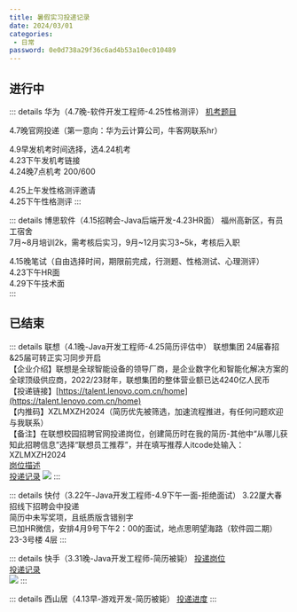 ```yaml
---
title: 暑假实习投递记录
date: 2024/03/01
categories:
 - 日常
password: 0e0d738a29f36c6ad4b53a10ec010489
---
```


## 进行中
::: details 华为（4.7晚-软件开发工程师-4.25性格测评）
[机考题目](https://www.nowcoder.com/discuss/445247001081516032)<br/>

4.7晚官网投递（第一意向：华为云计算公司，牛客网联系hr）

4.9早发机考时间选择，选4.24机考<br/>
4.23下午发机考链接<br/>
4.24晚7点机考 200/600

4.25上午发性格测评邀请<br/>
4.25下午性格测评
:::

::: details 博思软件（4.15招聘会-Java后端开发-4.23HR面）
福州高新区，有员工宿舍<br/>
7月~8月培训2k，需考核后实习，9月~12月实习3~5k，考核后入职<br/>

4.15晚笔试（自由选择时间，期限前完成，行测题、性格测试、心理测评）<br/>
4.23下午HR面<br/>
4.29下午技术面<br/>
:::

## 已结束
::: details 联想（4.1晚-Java开发工程师-4.25简历评估中）
联想集团 24届春招&25届可转正实习同步开启<br/>
【企业介绍】联想是全球智能设备的领导厂商，是企业数字化和智能化解决方案的全球顶级供应商，2022/23财年，联想集团的整体营业额已达4240亿人民币<br/>
【投递链接】[https://talent.lenovo.com.cn/home](https://talent.lenovo.com.cn/home)<br/>
【内推码】XZLMXZH2024（简历优先被筛选，加速流程推进，有任何问题欢迎与我联系）<br/>
【备注】在联想校园招聘官网投递岗位，创建简历时在我的简历-其他中“从哪儿获知此招聘信息”选择“联想员工推荐”，并在填写推荐人itcode处输入：XZLMXZH2024<br/>
[岗位描述](https://talent.lenovo.com.cn/position/detail?id=1214)<br/>
[投递记录](https://talent.lenovo.com.cn/account/apply)
![](/image/2024033101.png)
:::

::: details 快付（3.22午-Java开发工程师-4.9下午一面-拒绝面试）
3.22厦大春招线下招聘会中投递<br/>
简历中未写奖项，且纸质版含错别字<br/>
已加HR微信，安排4月9号下午2：00的面试，地点思明望海路（软件园二期）23-3号楼 4层
:::

::: details 快手（3.31晚-Java开发工程师-简历被毙）
[投递岗位](https://campus.kuaishou.cn/recruit/campus/e/#/campus/job-info/5993)<br/>
[投递记录](https://campus.kuaishou.cn/recruit/campus/e/#/campus/my-apply)<br/>
![](/image/2024033102.png)
:::

::: details 西山居（4.13早-游戏开发-简历被毙）
[投递进度](https://app.mokahr.com/m/candidate/applications/deliver-query/xishanju)
:::